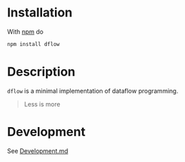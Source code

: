 
# Installation

With [npm](https://npmjs.org/) do

```bash
npm install dflow
```

# Description

`dflow` is a minimal implementation of dataflow programming.

> Less is more

# Development

See [Development.md](https://github.com/fibo/dflow/blob/master/Development.md)

